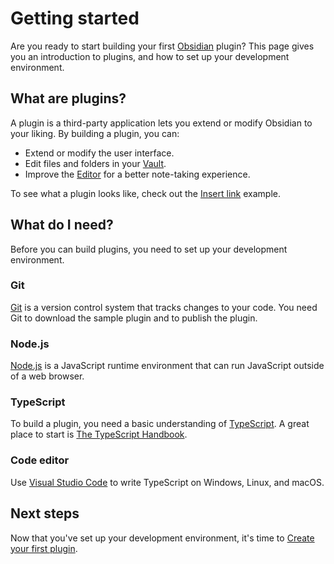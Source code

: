 # Getting started

Are you ready to start building your first [Obsidian](https://obsidian.md) plugin? This page gives you an introduction to plugins, and how to set up your development environment.

## What are plugins?

A plugin is a third-party application lets you extend or modify Obsidian to your liking. By building a plugin, you can:

- Extend or modify the user interface.
- Edit files and folders in your [Vault](vault.md).
- Improve the [Editor](editor/index.md) for a better note-taking experience.

To see what a plugin looks like, check out the [Insert link](../examples/insert-link.md) example.

## What do I need?

Before you can build plugins, you need to set up your development environment.

### Git

[Git](https://git-scm.com/) is a version control system that tracks changes to your code. You need Git to download the sample plugin and to publish the plugin.

### Node.js

[Node.js](https://nodejs.org/) is a JavaScript runtime environment that can run JavaScript outside of a web browser.

### TypeScript

To build a plugin, you need a basic understanding of [TypeScript](https://www.typescriptlang.org/). A great place to start is [The TypeScript Handbook](https://www.typescriptlang.org/docs/handbook/intro.html).

### Code editor

Use [Visual Studio Code](https://code.visualstudio.com/) to write TypeScript on Windows, Linux, and macOS.

## Next steps

Now that you've set up your development environment, it's time to [Create your first plugin](create-your-first-plugin.md).

